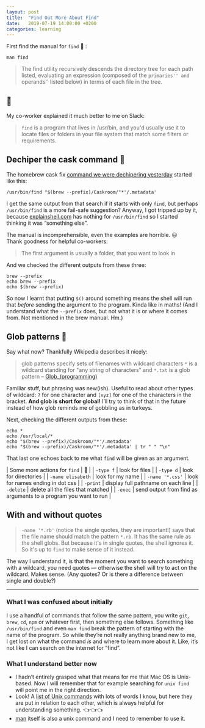 ```yaml
---
layout: post
title:  "Find Out More About Find"
date:   2019-07-19 14:00:00 +0200
categories: learning
---
```


First find the manual for `find` 🔎 :

```
man find
```

> The find utility recursively descends the directory tree for each path listed, evaluating an expression (composed of the ``primaries'' and ``operands'' listed below) in terms of each file in the tree.

## 🤨

My co-worker explained it much better to me on Slack:

> `find` is a program that lives in /usr/bin, and you'd usually use it to locate files or folders in your file system that match some filters or requirements.

## Dechiper the cask command 🍺

The homebrew cask fix [command we were dechipering yesterday]({{site.baseurl}}/2019/07/brew-cask/) started like this:

```
/usr/bin/find "$(brew --prefix)/Caskroom/"*'/.metadata'
```

I get the same output from that search if it starts with only `find`, but perhaps `/usr/bin/find` is a more fail-safe suggestion? Anyway, I got tripped up by it, because [explainshell.com](https://explainshell.com/) has nothing for `/usr/bin/find` so I started thinking it was “something else”.

The manual is incomprehensible, even the examples are horrible. 😖<br> Thank goodness for helpful co-workers:

> The first argument is usually a folder, that you want to look in

And we checked the different outputs from these three:

```
brew --prefix
echo brew --prefix
echo $(brew --prefix)
```

So now I learnt that putting `$()` around something means the shell will run that _before_ sending the argument to the program. Kinda like in maths! (And I understand what the `--prefix` does, but not what it is or where it comes from. Not mentioned in the brew manual. Hm.)

## Glob patterns 🦃

Say what now? Thankfully Wikipedia describes it nicely:

> glob patterns specify sets of filenames with wildcard characters
> `*` is a wildcard standing for "any string of characters"
> and `*.txt` is a glob pattern –&nbsp;[Glob_(programming)](https://en.wikipedia.org/wiki/Glob_(programming))

Familiar stuff, but phrasing was new(ish). Useful to read about other types of wildcard: `?` for one character and `[xyz]` for one of the characters in the bracket. **And glob is short for global!**  I’ll try to think of that in the future instead of how glob reminds me of gobbling as in turkeys.

Next, checking the different outputs from these:

```
echo *
echo /usr/local/*
echo "$(brew --prefix)/Caskroom/"*'/.metadata'
echo "$(brew --prefix)/Caskroom/"*'/.metadata' | tr " " "\n"
```

That last one echoes back to me what `find` will be given as an argument.

| Some more actions for `find` | 📖 |
| `-type f` | look for files |
| `-type d` | look for directories |
| `-name elisabeth` | look for my name |
| `-name '*.css'` | look for names ending in dot css |
| `-print` | display full pathname on each line |
| `-delete` | delete all the files that matched |
| `-exec` | send output from find as arguments to a program you want to run |



## With and without quotes

> `-name '*.rb'`  (notice the single quotes, they are important!) says that the file name should match the pattern `*.rb`. It has the same rule as the shell globs. But because it's in single quotes, the shell ignores it. So it's up to `find` to make sense of it instead.

The way I understand it, is that the moment you want to search something with a wildcard, you need quotes — otherwise the shell will try to act on the wildcard. Makes sense. (Any quotes? Or is there a difference between single and double?)


---

### What I was confused about initially

I use a handful of commands that follow the same pattern, you write `git`, `brew`, `cd`, `npm` or whatever first, then something else follows. Something like `/usr/bin/find` and even `man find` break the pattern of starting with the name of the program. So while they’re not really anything brand new to me, I get lost on what the command _is_ and where to learn more about it. Like, it’s not like I can search on the internet for “find”.

### What I understand better now

* I hadn’t entirely grasped what that means for me that Mac OS is Unix-based. Now I will remember that for example searching for `unix find` will point me in the right direction.
* Look! A [list of Unix commands](https://en.wikipedia.org/wiki/List_of_Unix_commands) with lots of words I know, but here they are put in relation to each other, which is always helpful for understanding something. 👈👈👈
* [man](`https://en.wikipedia.org/wiki/Man_page`) itself is also a unix command and I need to remember to use it.
